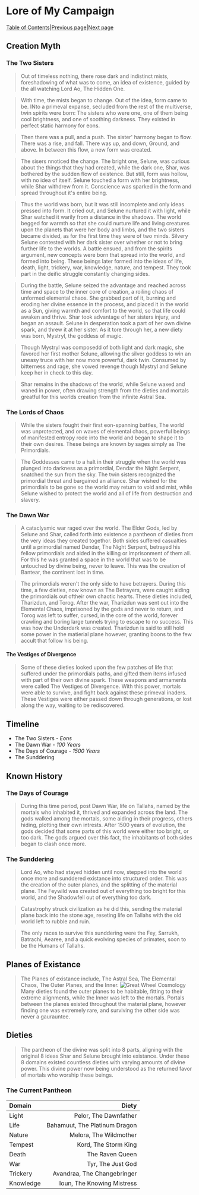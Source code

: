 # Lore of My Campaign
[Table of Contents][TC]|[Previous page][R]|[Next page][M]

## Creation Myth

### The Two Sisters

>Out of timeless nothing, there rose dark and indistinct mists, foreshadowing of what was to come, an idea of existence, guided by the all watching Lord Ao, The Hidden One.

>With time, the mists began to change. Out of the idea, form came to be. INto a primeval expanse, secluded from the rest of the multiverse, twin spirits were born: The sisters who were one, one of them being cool brightness, and one of soothing darkness. They existed in perfect static harmony for eons.

>Then there was a pull, and a push. The sister' harmony began to flow. There was a rise, and fall. There was up, and down, Ground, and above. In between this flow, a new form was created.

>The sisers nnoticed the change. The bright one, Selune, was curious about the things that they had created, while the dark one, Shar, was bothered by the sudden flow of existence. But still, form was hollow, with no idea of itself. Selune touched a form with her brightness, while Shar withdrew from it. Conscience was sparked in the form and spread throughout it's entire being.

>Thus the world was born, but it was still incomplete and only ideas pressed into form. It cried out, and Selune nurtured it with light, while Shar watched it warily from a distance in the shadows. The world begged for warmth so that she could nurture life and living creatures upon the planets that were her body and limbs, and the two sisters became divided, as for the first time they were of two minds. Silvery Selune contested with her dark sister over whether or not to bring further life to the worlds. A battle ensued, and from the spirits argument, new concepts were born that spread into the world, and formed into being. These beings later formed into the ideas of life, death, light, trickery, war, knowledge, nature, and tempest. They took part in the deific struggle constantly changing sides.

>During the battle, Selune seized the advantage and reached across time and space to the inner core of creation, a roiling chaos of unformed elemental chaos. She grabbed part of it, burning and eroding her divine essence in the process, and placed it in the world as a Sun, giving warmth and comfort to the world, so that life could awaken and thrive. Shar took advantage of her sisters injury, and began an assault. Selune in desperation took a part of her own divine spark, and threw it at her sister. As it tore through her, a new diety was born, Mystryl, the goddess of magic.

>Though Mystryl was composedd of both light and dark magic, she favored her first mother Selune, allowing the silver goddess to win an uneasy truce with her now more powerful, dark twin. Consumed by bitterness and rage, she vowed revenge though Mystryl and Selune keep her in check to this day.

>Shar remains in the shadows of the world, while Selune waxed and waned in power, often drawing strength from the dieties and mortals greatful for this worlds creation from the infinite Astral Sea.

### The Lords of Chaos

>While the sisters fought their first eon-spanning battles, The world was unprotected, and on waves of elemental chaos, powerful beings of manifested entropy rode into the world and began to shape it to their own desires. These beings are known by sages simply as The Primordials.

>The Goddesses came to a halt in their struggle when the world was plunged into darkness as a primordial, Dendar the Night Serpent, snatched the sun from the sky. The twin sisters recognized the primordial threat and bargained an alliance. Shar wished for the primordials to be gone so the world may return to void and mist, while Selune wished to protect the world and all of life from destruction and slavery.

### The Dawn War

>A cataclysmic war raged over the world. The Elder Gods, led by Selune and Shar, called forth into existence a pantheon of dieties from the very ideas they created togethor. Both sides suffered casualties until a primordial named Dendar, The Night Serpent, betrayed his fellow primordials and aided in the killing or imprisonment of them all. For this he was granted a space in the world that was to be untouched by divine being, never to leave. This was the creation of Bantear, the continent lost in time.

>The primordials weren't the only side to have betrayers. During this time, a few dieties, now known as The Betrayers, were caught aiding the primordials out oftheir own chaotic hearts. These dieties included, Tharizdun, and Torog. After the war, Tharizdun was sent out into the Elemental Chaos, imprisoned by the gods and never to return, and Torog was left to suffer, cursed, in the core of the world, forever crawling and boring large tunnels trying to escape to no success. This was how the Underdark was created. Tharizdun is said to still hold some power in the matierial plane however, granting boons to the few accult that follow his being.

#### The Vestiges of Divergence
>Some of these dieties looked upon the few patches of life that suffered under the primordials paths, and gifted them items infused with part of their own divine spark. These weapons and armaments were called The Vestiges of Divergence. With this power, mortals were able to survive, and fight back against these primeval inaders. These Vestiges were either passed down through generations, or lost along the way, waiting to be rediscovered.







## **Timeline**
- The Two Sisters - _Eons_
- The Dawn War - _100 Years_
- The Days of Courage - _1500 Years_
- The Sunddering


## **Known History**
### **The Days of Courage**
>During this time period, post Dawn War, life on Tallahs, named by the mortals who inhabited it, thrived and expanded across the land. The gods walked among the mortals, some aiding in their progress, others hiding, plotting their own intrests. After 1500 years of evolution, the gods decided that some parts of this world were either too bright, or too dark. The gods argued over this fact, the inhabitants of both sides began to clash once more.

### **The Sunddering**
>Lord Ao, who had stayed hidden until now, stepped into the world once more and sunddered existance into structured order. This was the creation of the outer planes, and the splitting of the material plane. The Feywild was created out of everything too bright for this world, and the Shadowfell out of everything too dark.

>Catastrophy struck civilization as he did this, sending the material plane back into the stone age, reseting life on Tallahs with the old world left to rubble and ruin.

>The only races to survive this sunddering were the Fey, Sarrukh, Batrachi, Aearee, and a quick evolving species of primates, soon to be the Humans of Tallahs.


## **Planes of Existance**
>The Planes of existance include, The Astral Sea, The Elemental Chaos, The Outer Planes, and the Inner.
![Great Wheel Cosmology](https://images.squarespace-cdn.com/content/v1/5bd88db093a6320f071b1a50/1566176650812-3YT3YYQYZQYJQRMG4IDK/ke17ZwdGBToddI8pDm48kPZz4fCZLMM4p8qjHo2aFc1Zw-zPPgdn4jUwVcJE1ZvWQUxwkmyExglNqGp0IvTJZamWLI2zvYWH8K3-s_4yszcp2ryTI0HqTOaaUohrI8PI78CElKYZTHZPpr3AeoQ76ZTnrs7ii8akXPkpf_7zrC8/GreatWheelCosmology.png)
>Many dieties found the outer planes to be habitable, fitting to their extreme alignments, while the Inner was left to the mortals. Portals between the planes existed throughout the material plane, however finding one was extremely rare, and surviving the other side was never a gaurauntee.





## **Dieties**
>The pantheon of the divine was split into 8 parts, aligning with the original 8 ideas Shar and Selune brought into existance. Under these 8 domains existed countless dieties with varying amounts of divine power. This divine power now being understood as the returned favor of mortals who worship these beings.

### **The Current Pantheon**
|Domain|Diety|
|:-|-:|
|Light|Pelor, The Dawnfather|
|Life|Bahamuut, The Platinum Dragon|
|Nature|Melora, The Wildmother|
|Tempest|Kord, The Storm King|
|Death|The Raven Queen|
|War|Tyr, The Just God|
|Trickery|Avandraa, The Changebringer|
|Knowledge|Ioun, The Knowing Mistress|































[TC]: README.md "Table of Contents"
[R]: DND5E_Rules.md "D&D 5E Rules"
[M]: Maps.md "Maps"






